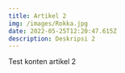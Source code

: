 ```yaml
---
title: Artikel 2
img: /images/Rokka.jpg
date: 2022-05-25T12:20:47.615Z
description: Deskripsi 2
---
```

Test konten artikel 2